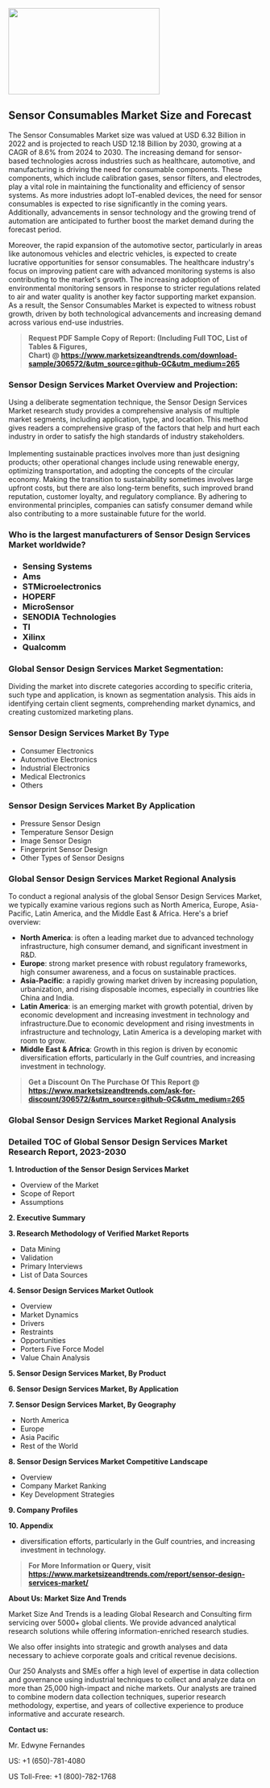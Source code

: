 <p><img class="alignnone size-medium wp-image-20088" src="https://ffe5etoiles.com/wp-content/uploads/2024/12/MST1-300x171.png" alt="" width="300" height="171" /></p><h2>Sensor Consumables Market Size and Forecast</h2><p>The Sensor Consumables Market size was valued at USD 6.32 Billion in 2022 and is projected to reach USD 12.18 Billion by 2030, growing at a CAGR of 8.6% from 2024 to 2030. The increasing demand for sensor-based technologies across industries such as healthcare, automotive, and manufacturing is driving the need for consumable components. These components, which include calibration gases, sensor filters, and electrodes, play a vital role in maintaining the functionality and efficiency of sensor systems. As more industries adopt IoT-enabled devices, the need for sensor consumables is expected to rise significantly in the coming years. Additionally, advancements in sensor technology and the growing trend of automation are anticipated to further boost the market demand during the forecast period.</p><p>Moreover, the rapid expansion of the automotive sector, particularly in areas like autonomous vehicles and electric vehicles, is expected to create lucrative opportunities for sensor consumables. The healthcare industry's focus on improving patient care with advanced monitoring systems is also contributing to the market's growth. The increasing adoption of environmental monitoring sensors in response to stricter regulations related to air and water quality is another key factor supporting market expansion. As a result, the Sensor Consumables Market is expected to witness robust growth, driven by both technological advancements and increasing demand across various end-use industries.</p></p><blockquote id="" class=""><strong>Request PDF Sample Copy of Report: (Including Full TOC, List of Tables &amp; Figures, Chart)&nbsp;@&nbsp;<strong><a href="https://www.marketsizeandtrends.com/download-sample/306572/&utm_source=github-GC&utm_medium=265" target="_blank">https://www.marketsizeandtrends.com/download-sample/306572/&utm_source=github-GC&utm_medium=265</a></strong></strong></blockquote><h3 id="" class="">Sensor Design Services Market&nbsp;Overview and Projection:</h3><p id="" class="">Using a deliberate segmentation technique, the Sensor Design Services Market research study provides a comprehensive analysis of multiple market segments, including application, type, and location. This method gives readers a comprehensive grasp of the factors that help and hurt each industry in order to satisfy the high standards of industry stakeholders. <br /> <br />Implementing sustainable practices involves more than just designing products; other operational changes include using renewable energy, optimizing transportation, and adopting the concepts of the circular economy. Making the transition to sustainability sometimes involves large upfront costs, but there are also long-term benefits, such improved brand reputation, customer loyalty, and regulatory compliance. By adhering to environmental principles, companies can satisfy consumer demand while also contributing to a more sustainable future for the world.</p><h3 id="" class="">Who is the largest manufacturers of&nbsp;Sensor Design Services Market worldwide?</h3><h3 class=""><p><ul><li>Sensing Systems </li><li> Ams </li><li> STMicroelectronics </li><li> HOPERF </li><li> MicroSensor </li><li> SENODIA Technologies </li><li> TI </li><li> Xilinx </li><li> Qualcomm</li></ul></p></h3><h3 id="" class="">Global&nbsp;Sensor Design Services Market Segmentation:</h3><p id="" class="">Dividing the market into discrete categories according to specific criteria, such type and application, is known as segmentation analysis. This aids in identifying certain client segments, comprehending market dynamics, and creating customized marketing plans.</p><h3 id="" class="">Sensor Design Services Market&nbsp;By Type</h3><p><p><ul><li>Consumer Electronics</li><li> Automotive Electronics</li><li> Industrial Electronics</li><li> Medical Electronics</li><li> Others</p></li></ul></p></p><h3 id="" class="">Sensor Design Services Market&nbsp;By Application</h3><p class=""><p><ul><li>Pressure Sensor Design</li><li> Temperature Sensor Design</li><li> Image Sensor Design</li><li> Fingerprint Sensor Design</li><li> Other Types of Sensor Designs</li></ul></p></p><h3 id="" class="">Global Sensor Design Services Market Regional Analysis</h3><p id="" class="">To conduct a regional analysis of the global Sensor Design Services Market, we typically examine various regions such as North America, Europe, Asia-Pacific, Latin America, and the Middle East &amp; Africa. Here's a brief overview:</p><ul><li><strong>North America</strong>: is often a leading market due to advanced technology infrastructure, high consumer demand, and significant investment in R&amp;D.</li><li><strong>Europe</strong>: strong market presence with robust regulatory frameworks, high consumer awareness, and a focus on sustainable practices.</li><li><strong>Asia-Pacific</strong>: a rapidly growing market driven by increasing population, urbanization, and rising disposable incomes, especially in countries like China and India.</li><li><strong>Latin America</strong>: is an emerging market with growth potential, driven by economic development and increasing investment in technology and infrastructure.Due to economic development and rising investments in infrastructure and technology, Latin America is a developing market with room to grow.</li><li><strong>Middle East &amp; Africa</strong>: Growth in this region is driven by economic diversification efforts, particularly in the Gulf countries, and increasing investment in technology.</li></ul><blockquote id="" class=""><strong>Get a Discount On The Purchase Of This Report @ <strong><a href="https://www.marketsizeandtrends.com/ask-for-discount/306572/&utm_source=github-GC&utm_medium=265" target="_blank">https://www.marketsizeandtrends.com/ask-for-discount/306572/&utm_source=github-GC&utm_medium=265</a></strong></strong></blockquote><h3 id="" class="">Global Sensor Design Services Market Regional Analysis</h3><h3 id="" class="">Detailed TOC of Global Sensor Design Services Market Research Report, 2023-2030</h3><p id="" class=""><strong>1. Introduction of the Sensor Design Services Market</strong></p><ul><li>Overview of the Market</li><li>Scope of Report</li><li>Assumptions</li></ul><p id="" class=""><strong>2. Executive Summary</strong></p><p id="" class=""><strong>3. Research Methodology of Verified Market Reports</strong></p><ul><li>Data Mining</li><li>Validation</li><li>Primary Interviews</li><li>List of Data Sources</li></ul><p id="" class=""><strong>4. Sensor Design Services Market Outlook</strong></p><ul><li>Overview</li><li>Market Dynamics</li><li>Drivers</li><li>Restraints</li><li>Opportunities</li><li>Porters Five Force Model</li><li>Value Chain Analysis</li></ul><p id="" class=""><strong>5. Sensor Design Services Market, By Product</strong></p><p id="" class=""><strong>6. Sensor Design Services Market, By Application</strong></p><p id="" class=""><strong>7. Sensor Design Services Market, By Geography</strong></p><ul><li>North America</li><li>Europe</li><li>Asia Pacific</li><li>Rest of the World</li></ul><p id="" class=""><strong>8. Sensor Design Services Market Competitive Landscape</strong></p><ul><li>Overview</li><li>Company Market Ranking</li><li>Key Development Strategies</li></ul><p id="" class=""><strong>9. Company Profiles</strong></p><p id="" class=""><strong>10. Appendix</strong></p><ul><li>diversification efforts, particularly in the Gulf countries, and increasing investment in technology.</li></ul><blockquote id="" class=""><strong>For More Information or Query, visit <strong><strong><a href="https://www.marketsizeandtrends.com/report/sensor-design-services-market/" target="_blank">https://www.marketsizeandtrends.com/report/sensor-design-services-market/</a></strong></strong></strong></blockquote><p id="" class=""><strong>About Us: Market Size And Trends</strong></p><p id="" class="">Market Size And Trends is a leading Global Research and Consulting firm servicing over 5000+ global clients. We provide advanced analytical research solutions while offering information-enriched research studies.</p><p id="" class="">We also offer insights into strategic and growth analyses and data necessary to achieve corporate goals and critical revenue decisions.</p><p id="" class="">Our 250 Analysts and SMEs offer a high level of expertise in data collection and governance using industrial techniques to collect and analyze data on more than 25,000 high-impact and niche markets. Our analysts are trained to combine modern data collection techniques, superior research methodology, expertise, and years of collective experience to produce informative and accurate research.</p><p id="" class=""><strong>Contact us:</strong></p><p id="" class="">Mr. Edwyne Fernandes</p><p id="" class="">US: +1 (650)-781-4080</p><p id="" class="">US Toll-Free: +1 (800)-782-1768</p>
